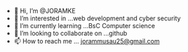 - 👋 Hi, I’m @JORAMKE
- 👀 I’m interested in ...web development and cyber security 
- 🌱 I’m currently learning ...BsC Computer science 
- 💞️ I’m looking to collaborate on ...github
- 📫 How to reach me ... jorammusau25@gmail.com

<!---
JORAMKE/JORAMKE is a ✨ special ✨ repository because its `README.md` (this file) appears on your GitHub profile.
You can click the Preview link to take a look at your changes.
--->
